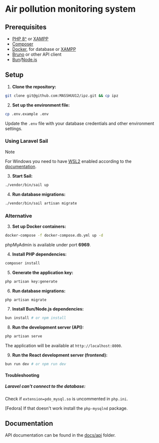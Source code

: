 # Air pollution monitoring system

## Prerequisites

- [PHP 8^](https://www.php.net/downloads.php) or [XAMPP](https://www.apachefriends.org/download.html)
- [Composer](https://getcomposer.org/)
- [Docker](https://www.docker.com/products/docker-desktop/), for database or [XAMPP](https://www.apachefriends.org/download.html)
- [Bruno](https://www.usebruno.com/downloads) or other API client
- [Bun](https://bun.sh/)/[Node.js](https://nodejs.org/en)

## Setup

1. **Clone the repository:**

```bash
git clone git@github.com:MASSHUU12/ipz.git && cp ipz
```

2. **Set up the environment file:**

```bash
cp .env.example .env
```

Update the `.env` file with your database credentials and other environment settings.

### Using Laravel Sail

> [!NOTE]
> For Windows you need to have [WSL2](https://docs.microsoft.com/en-us/windows/wsl/about)
> enabled according to the [documentation](https://laravel.com/docs/12.x/sail#introduction).

3. **Start Sail:**

```bash
./vendor/bin/sail up
```

4. **Run database migrations:**

```bash
./vendor/bin/sail artisan migrate
```

### Alternative

3. **Set up Docker containers:**

```bash
docker-compose -f docker-compose.db.yml up -d
```

phpMyAdmin is available under port **6969**.

4. **Install PHP dependencies:**

```bash
composer install
```

5. **Generate the application key:**

```bash
php artisan key:generate
```

6. **Run database migrations:**

```bash
php artisan migrate
```

7. **Install Bun/Node.js dependencies:**

```bash
bun install # or npm install
```

8. **Run the development server (API):**

```bash
php artisan serve
```

The application will be available at `http://localhost:8000`.

9. **Run the React development server (frontend):**

```bash
bun run dev # or npm run dev
```

#### Troubleshooting

##### **Laravel can't connect to the database:**

Check if `extension=pdo_mysql.so` is uncommented in `php.ini`.

[Fedora] If that doesn't work install the `php-mysqlnd` package.

## Documentation

API documentation can be found in the [docs/api](./docs/api) folder.
